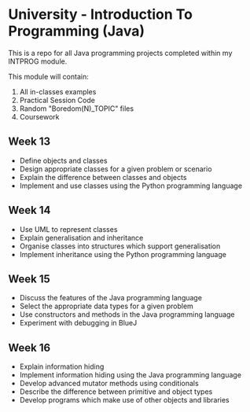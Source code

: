 # University - Introduction To Programming (Java)

This is a repo for all Java programming projects
completed within my INTPROG module.

This module will contain:

1. All in-classes examples
2. Practical Session Code
3. Random "Boredom(N)_TOPIC" files
4. Coursework

## Week 13

* Define objects and classes
* Design appropriate classes for a given problem or scenario
* Explain the difference between classes and objects
* Implement and use classes using the Python programming language

## Week 14

* Use UML to represent classes
* Explain generalisation and inheritance
* Organise classes into structures which support generalisation
* Implement inheritance using the Python programming language

## Week 15 

* Discuss the features of the Java programming language
* Select the appropriate data types for a given problem
* Use constructors and methods in the Java programming language
* Experiment with debugging in BlueJ

## Week 16

* Explain information hiding
* Implement information hiding using the Java programming language
* Develop advanced mutator methods using conditionals
* Describe the difference between primitive and object types
* Develop programs which make use of other objects and libraries